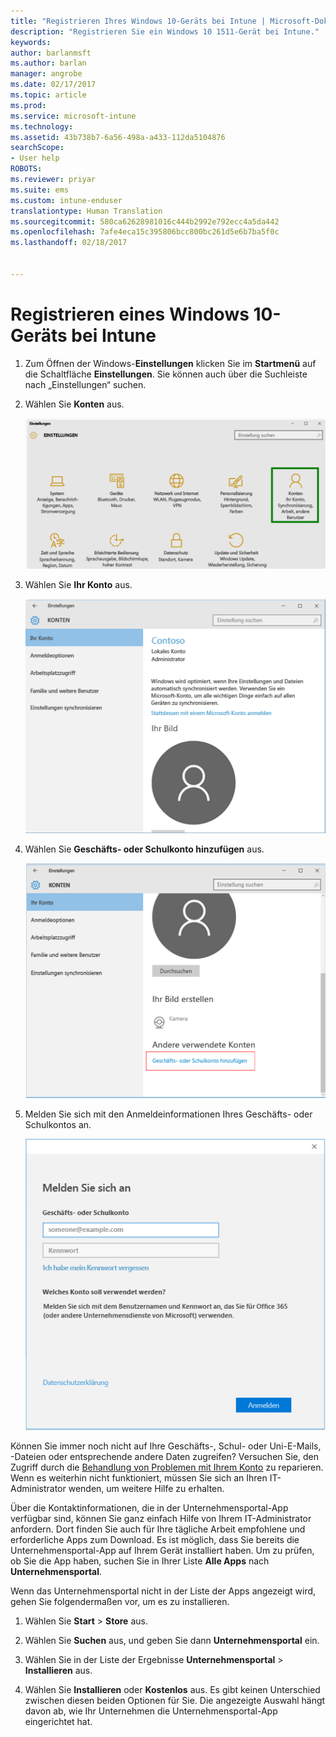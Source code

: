 ```yaml
---
title: "Registrieren Ihres Windows 10-Geräts bei Intune | Microsoft-Dokumentation"
description: "Registrieren Sie ein Windows 10 1511-Gerät bei Intune."
keywords: 
author: barlanmsft
ms.author: barlan
manager: angrobe
ms.date: 02/17/2017
ms.topic: article
ms.prod: 
ms.service: microsoft-intune
ms.technology: 
ms.assetid: 43b738b7-6a56-498a-a433-112da5104876
searchScope:
- User help
ROBOTS: 
ms.reviewer: priyar
ms.suite: ems
ms.custom: intune-enduser
translationtype: Human Translation
ms.sourcegitcommit: 580ca62628981016c444b2992e792ecc4a5da442
ms.openlocfilehash: 7afe4eca15c395806bcc800bc261d5e6b7ba5f0c
ms.lasthandoff: 02/18/2017


---
```


# <a name="enroll-your-windows-10-device-in-intune"></a>Registrieren eines Windows 10-Geräts bei Intune

1.  Zum Öffnen der Windows-**Einstellungen** klicken Sie im **Startmenü** auf die Schaltfläche **Einstellungen**. Sie können auch über die Suchleiste nach „Einstellungen“ suchen.

2. Wählen Sie **Konten** aus.

    ![Go to Settings and Accounts](./media/W10-enroll-1-settings-accounts.png)

3. Wählen Sie **Ihr Konto** aus.

    ![Wählen Sie „Ihr Konto“ aus.](./media/W10-enroll-2-accounts-your-account.png)

4. Wählen Sie **Geschäfts- oder Schulkonto hinzufügen** aus.

    ![Wählen Sie „Geschäfts- oder Schulkonto hinzufügen“ aus.](./media/w10-enroll-3-add-work-school-acct.png)

5. Melden Sie sich mit den Anmeldeinformationen Ihres Geschäfts- oder Schulkontos an.

    ![Anmelden](./media/W10-enroll-4-sign-in.png)

Können Sie immer noch nicht auf Ihre Geschäfts-, Schul- oder Uni-E-Mails, -Dateien oder entsprechende andere Daten zugreifen? Versuchen Sie, den Zugriff durch die [Behandlung von Problemen mit Ihrem Konto](troubleshoot-your-windows-10-device-windows.md#troubleshooting-steps-to-follow-if-you-see-your-account) zu reparieren. Wenn es weiterhin nicht funktioniert, müssen Sie sich an Ihren IT-Administrator wenden, um weitere Hilfe zu erhalten.

Über die Kontaktinformationen, die in der Unternehmensportal-App verfügbar sind, können Sie ganz einfach Hilfe von Ihrem IT-Administrator anfordern. Dort finden Sie auch für Ihre tägliche Arbeit empfohlene und erforderliche Apps zum Download. Es ist möglich, dass Sie bereits die Unternehmensportal-App auf Ihrem Gerät installiert haben. Um zu prüfen, ob Sie die App haben, suchen Sie in Ihrer Liste __Alle Apps__ nach __Unternehmensportal__.

Wenn das Unternehmensportal nicht in der Liste der Apps angezeigt wird, gehen Sie folgendermaßen vor, um es zu installieren.

1. Wählen Sie **Start** > **Store** aus.

2. Wählen Sie **Suchen** aus, und geben Sie dann **Unternehmensportal** ein.

3. Wählen Sie in der Liste der Ergebnisse **Unternehmensportal** > **Installieren** aus.

4. Wählen Sie **Installieren** oder **Kostenlos** aus. Es gibt keinen Unterschied zwischen diesen beiden Optionen für Sie. Die angezeigte Auswahl hängt davon ab, wie Ihr Unternehmen die Unternehmensportal-App eingerichtet hat.

